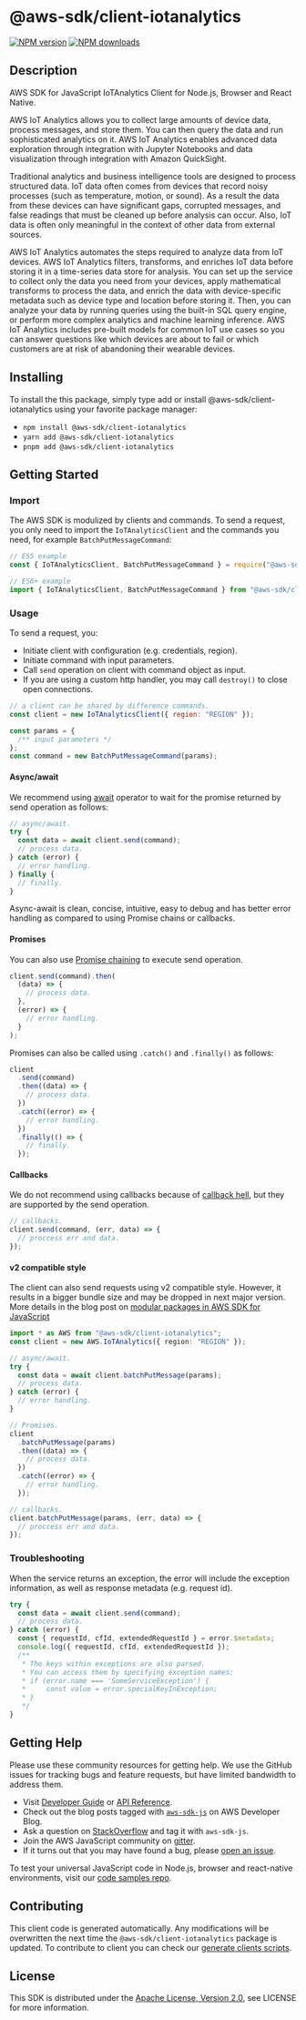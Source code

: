 # @aws-sdk/client-iotanalytics

[![NPM version](https://img.shields.io/npm/v/@aws-sdk/client-iotanalytics/latest.svg)](https://www.npmjs.com/package/@aws-sdk/client-iotanalytics)
[![NPM downloads](https://img.shields.io/npm/dm/@aws-sdk/client-iotanalytics.svg)](https://www.npmjs.com/package/@aws-sdk/client-iotanalytics)

## Description

AWS SDK for JavaScript IoTAnalytics Client for Node.js, Browser and React Native.

<p>AWS IoT Analytics allows you to collect large amounts of device data, process messages, and store them.
You can then query the data and run sophisticated analytics on it.  AWS IoT Analytics enables advanced
data exploration through integration with Jupyter Notebooks and data visualization through integration
with Amazon QuickSight.</p>

<p>Traditional analytics and business intelligence tools are designed to process structured data. IoT data
often comes from devices that record noisy processes (such as temperature, motion, or sound). As a result
the data from these devices can have significant gaps, corrupted messages, and false readings that must be
cleaned up before analysis can occur. Also, IoT data is often only meaningful in the context of other data
from external sources. </p>

<p>AWS IoT Analytics automates the steps required to analyze data from IoT devices. AWS IoT Analytics
filters, transforms, and enriches IoT data before storing it in a time-series data store for analysis. You
can set up the service to collect only the data you need from your devices, apply mathematical transforms
to process the data, and enrich the data with device-specific metadata such as device type and location
before storing it. Then, you can analyze your data by running queries using the built-in SQL query engine,
or perform more complex analytics and machine learning inference. AWS IoT Analytics includes pre-built models
for common IoT use cases so you can answer questions like which devices are about to fail or which customers
are at risk of abandoning their wearable devices.</p>

## Installing

To install the this package, simply type add or install @aws-sdk/client-iotanalytics
using your favorite package manager:

- `npm install @aws-sdk/client-iotanalytics`
- `yarn add @aws-sdk/client-iotanalytics`
- `pnpm add @aws-sdk/client-iotanalytics`

## Getting Started

### Import

The AWS SDK is modulized by clients and commands.
To send a request, you only need to import the `IoTAnalyticsClient` and
the commands you need, for example `BatchPutMessageCommand`:

```js
// ES5 example
const { IoTAnalyticsClient, BatchPutMessageCommand } = require("@aws-sdk/client-iotanalytics");
```

```ts
// ES6+ example
import { IoTAnalyticsClient, BatchPutMessageCommand } from "@aws-sdk/client-iotanalytics";
```

### Usage

To send a request, you:

- Initiate client with configuration (e.g. credentials, region).
- Initiate command with input parameters.
- Call `send` operation on client with command object as input.
- If you are using a custom http handler, you may call `destroy()` to close open connections.

```js
// a client can be shared by difference commands.
const client = new IoTAnalyticsClient({ region: "REGION" });

const params = {
  /** input parameters */
};
const command = new BatchPutMessageCommand(params);
```

#### Async/await

We recommend using [await](https://developer.mozilla.org/en-US/docs/Web/JavaScript/Reference/Operators/await)
operator to wait for the promise returned by send operation as follows:

```js
// async/await.
try {
  const data = await client.send(command);
  // process data.
} catch (error) {
  // error handling.
} finally {
  // finally.
}
```

Async-await is clean, concise, intuitive, easy to debug and has better error handling
as compared to using Promise chains or callbacks.

#### Promises

You can also use [Promise chaining](https://developer.mozilla.org/en-US/docs/Web/JavaScript/Guide/Using_promises#chaining)
to execute send operation.

```js
client.send(command).then(
  (data) => {
    // process data.
  },
  (error) => {
    // error handling.
  }
);
```

Promises can also be called using `.catch()` and `.finally()` as follows:

```js
client
  .send(command)
  .then((data) => {
    // process data.
  })
  .catch((error) => {
    // error handling.
  })
  .finally(() => {
    // finally.
  });
```

#### Callbacks

We do not recommend using callbacks because of [callback hell](http://callbackhell.com/),
but they are supported by the send operation.

```js
// callbacks.
client.send(command, (err, data) => {
  // proccess err and data.
});
```

#### v2 compatible style

The client can also send requests using v2 compatible style.
However, it results in a bigger bundle size and may be dropped in next major version. More details in the blog post
on [modular packages in AWS SDK for JavaScript](https://aws.amazon.com/blogs/developer/modular-packages-in-aws-sdk-for-javascript/)

```ts
import * as AWS from "@aws-sdk/client-iotanalytics";
const client = new AWS.IoTAnalytics({ region: "REGION" });

// async/await.
try {
  const data = await client.batchPutMessage(params);
  // process data.
} catch (error) {
  // error handling.
}

// Promises.
client
  .batchPutMessage(params)
  .then((data) => {
    // process data.
  })
  .catch((error) => {
    // error handling.
  });

// callbacks.
client.batchPutMessage(params, (err, data) => {
  // proccess err and data.
});
```

### Troubleshooting

When the service returns an exception, the error will include the exception information,
as well as response metadata (e.g. request id).

```js
try {
  const data = await client.send(command);
  // process data.
} catch (error) {
  const { requestId, cfId, extendedRequestId } = error.$metadata;
  console.log({ requestId, cfId, extendedRequestId });
  /**
   * The keys within exceptions are also parsed.
   * You can access them by specifying exception names:
   * if (error.name === 'SomeServiceException') {
   *     const value = error.specialKeyInException;
   * }
   */
}
```

## Getting Help

Please use these community resources for getting help.
We use the GitHub issues for tracking bugs and feature requests, but have limited bandwidth to address them.

- Visit [Developer Guide](https://docs.aws.amazon.com/sdk-for-javascript/v3/developer-guide/welcome.html)
  or [API Reference](https://docs.aws.amazon.com/AWSJavaScriptSDK/v3/latest/index.html).
- Check out the blog posts tagged with [`aws-sdk-js`](https://aws.amazon.com/blogs/developer/tag/aws-sdk-js/)
  on AWS Developer Blog.
- Ask a question on [StackOverflow](https://stackoverflow.com/questions/tagged/aws-sdk-js) and tag it with `aws-sdk-js`.
- Join the AWS JavaScript community on [gitter](https://gitter.im/aws/aws-sdk-js-v3).
- If it turns out that you may have found a bug, please [open an issue](https://github.com/aws/aws-sdk-js-v3/issues/new/choose).

To test your universal JavaScript code in Node.js, browser and react-native environments,
visit our [code samples repo](https://github.com/aws-samples/aws-sdk-js-tests).

## Contributing

This client code is generated automatically. Any modifications will be overwritten the next time the `@aws-sdk/client-iotanalytics` package is updated.
To contribute to client you can check our [generate clients scripts](https://github.com/aws/aws-sdk-js-v3/tree/main/scripts/generate-clients).

## License

This SDK is distributed under the
[Apache License, Version 2.0](http://www.apache.org/licenses/LICENSE-2.0),
see LICENSE for more information.
